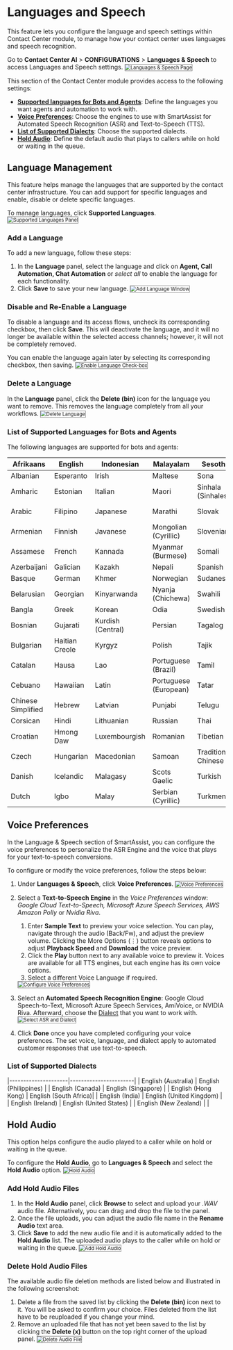 # Languages and Speech

This feature lets you configure the language and speech settings within Contact Center module, to manage how your contact center uses languages and speech recognition.

Go to **Contact Center AI** > **CONFIGURATIONS** > **Languages & Speech** to access Languages and Speech settings.
<img src="../images/languages-and-speech-page.png" alt="
Languages & Speech Page" title="Languages & Speech Page" style="border: 1px solid gray; zoom:80%;">

This section of the Contact Center module provides access to the following settings:

* **[Supported languages for Bots and Agents](#list-of-supported-languages-for-bots-and-agents)**: Define the languages you want agents and automation to work with.
* **[Voice Preferences](#voice-preferences)**: Choose the engines to use with SmartAssist for Automated Speech Recognition (ASR) and Text-to-Speech (TTS).
* **[List of Supported Dialects](#list-of-supported-dialects)**: Choose the supported dialects.
* **[Hold Audio](#hold-audio)**: Define the default audio that plays to callers while on hold or waiting in the queue.

## Language Management

This feature helps manage the languages that are supported by the contact center infrastructure. You can add support for specific languages and enable, disable or delete specific languages.

To manage languages, click **Supported Languages**.
<img src="../images/supported-languages.png" alt="
Supported Languages Panel" title="Supported Languages Panel" style="border: 1px solid gray; zoom:80%;">

### Add a Language

To add a new language, follow these steps:

1. In the **Language** panel, select the language and click on **Agent, Call Automation, Chat Automation** or _select all_ to enable the language for each functionality.
2. Click **Save** to save your new language.
<img src="../images/add-language-window.png" alt="
Add Language Window" title="Add Language Window" style="border: 1px solid gray; zoom:80%;">

### Disable and Re-Enable a Language

To disable a language and its access flows, uncheck its corresponding checkbox, then click **Save**. This will deactivate the language, and it will no longer be available within the selected access channels; however, it will not be completely removed.

You can enable the language again later by selecting its corresponding checkbox, then saving.
<img src="../images/language-checkbox.png" alt="
Enable Language Check-box" title="Enable Language Check-box" style="border: 1px solid gray; zoom:80%;">

### Delete a Language

In the **Language** panel, click the **Delete (bin)** icon for the language you want to remove. This removes the language completely from all your workflows.
<img src="../images/delete-language.png" alt="
Delete Language" title="Delete Language" style="border: 1px solid gray; zoom:80%;">

### List of Supported Languages for Bots and Agents

The following languages are supported for bots and agents:

| Afrikaans       | English        | Indonesian      | Malayalam       | Sesotho         | Ukrainian       |
|-----------------|----------------|-----------------|-----------------|-----------------|-----------------|
| Albanian        | Esperanto      | Irish           | Maltese         | Sona            | Urdu            |
| Amharic         | Estonian       | Italian         | Maori           | Sinhala (Sinhalese) | Uyghur          |
| Arabic          | Filipino       | Japanese        | Marathi         | Slovak          | Uzbek (Latin)   |
| Armenian        | Finnish        | Javanese        | Mongolian (Cyrillic) | Slovenian      | Vietnamese      |
| Assamese        | French         | Kannada         | Myanmar (Burmese) | Somali         | Welsh           |
| Azerbaijani     | Galician       | Kazakh          | Nepali          | Spanish         | Wolof           |
| Basque          | German         | Khmer           | Norwegian       | Sudanese        | Xhosa           |
| Belarusian      | Georgian       | Kinyarwanda     | Nyanja (Chichewa) | Swahili        | Yiddish         |
| Bangla          | Greek          | Korean          | Odia            | Swedish         | Yoruba          |
| Bosnian         | Gujarati       | Kurdish (Central) | Persian       | Tagalog         | Zulu            |
| Bulgarian       | Haitian Creole | Kyrgyz          | Polish          | Tajik           |                 |
| Catalan         | Hausa          | Lao             | Portuguese (Brazil) | Tamil         |                 |
| Cebuano         | Hawaiian       | Latin           | Portuguese (European) | Tatar         |                 |
| Chinese Simplified | Hebrew     | Latvian         | Punjabi         | Telugu          |                 |
| Corsican        | Hindi          | Lithuanian      | Russian         | Thai            |                 |
| Croatian        | Hmong Daw      | Luxembourgish   | Romanian        | Tibetian        |                 |
| Czech           | Hungarian      | Macedonian      | Samoan          | Traditional Chinese |                 |
| Danish          | Icelandic      | Malagasy        | Scots Gaelic    | Turkish         |                 |
| Dutch           | Igbo           | Malay           | Serbian (Cyrillic) | Turkmen       |                 |

## Voice Preferences

In the Language & Speech section of SmartAssist, you can configure the voice preferences to personalize the ASR Engine and the voice that plays for your text-to-speech conversions.

To configure or modify the voice preferences, follow the steps below:

1. Under **Languages & Speech**, click **Voice Preferences**.
<img src="../images/voice-preferences.png" alt="
Voice Preferences" title="Voice Preferences" style="border: 1px solid gray; zoom:80%;">

2. Select a **Text-to-Speech Engine** in the _Voice Preferences_ window: _Google Cloud Text-to-Speech, Microsoft Azure Speech Services, AWS Amazon Polly_ or _Nvidia Riva_.
    1. Enter **Sample Text** to preview your voice selection. You can play, navigate through the audio (Back/Fw), and adjust the preview volume. Clicking the More Options (⋮) button reveals options to adjust **Playback Speed** and **Download** the voice preview.
    2. Click the **Play** button next to any available voice to preview it. Voices are available for all TTS engines, but each engine has its own voice options.
    3. Select a different Voice Language if required.
    <img src="../images/configure-voice-preferences.gif" alt="Configure Voice Preferences" title="Configure Voice Preferences" style="border: 1px solid gray; zoom:80%;">

3. Select an **Automated Speech Recognition Engine**: Google Cloud Speech-to-Text, Microsoft Azure Speech Services, AmiVoice, or NVIDIA Riva. Afterward, choose the [Dialect](#list-of-supported-dialects) that you want to work with.
<img src="../images/asr-and-dialect.png" alt="
Select ASR and Dialect" title="Select ASR and Dialect" style="border: 1px solid gray; zoom:80%;">

4. Click **Done** once you have completed configuring your voice preferences. The set voice, language, and dialect apply to automated customer responses that use text-to-speech.

### List of Supported Dialects

|---------------------|-----------------------|
| English (Australia) | English (Philippines) |
| English (Canada)    | English (Singapore)   |
| English (Hong Kong) | English (South Africa)|
| English (India)     | English (United Kingdom) |
| English (Ireland)   | English (United States)  |
| English (New Zealand) |                     |

## Hold Audio

This option helps configure the audio played to a caller while on hold or waiting in the queue.

To configure the **Hold Audio**, go to **Languages & Speech** and select the **Hold Audio** option.
<img src="../images/hold-audio.png" alt="
Hold Audio" title="Hold Audio" style="border: 1px solid gray; zoom:80%;">

### Add Hold Audio Files

1. In the **Hold Audio** panel, click **Browse** to select and upload your _.WAV_ audio file. Alternatively, you can drag and drop the file to the panel.
1. Once the file uploads, you can adjust the audio file name in the **Rename Audio** text area.
2. Click **Save** to add the new audio file and it is automatically added to the **Hold Audio** list. The uploaded audio plays to the caller while on hold or waiting in the queue.
<img src="../images/configure-hold-tone.gif" alt="
Add Hold Audio" title="Add Hold Audio" style="border: 1px solid gray; zoom:80%;">

### Delete Hold Audio Files

The available audio file deletion methods are listed below and illustrated in the following screenshot:

1. Delete a file from the saved list by clicking the **Delete (bin)** icon next to it. You will be asked to confirm your choice. Files deleted from the list have to be reuploaded if you change your mind.
2. Remove an uploaded file that has not yet been saved to the list by clicking the **Delete (x)** button on the top right corner of the upload panel.
<img src="../images/delete-audio-file.png" alt="
Delete Audio File" title="Delete Audio File" style="border: 1px solid gray; zoom:80%;">